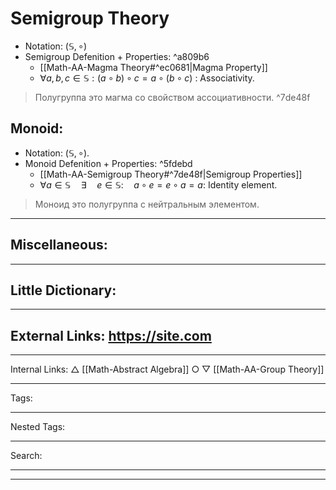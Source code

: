 # Semigroup Theory
- Notation: $(\mathbb{S}, \circ)$
- Semigroup Defenition + Properties: ^a809b6
	- [[Math-AA-Magma Theory#^ec0681|Magma Property]]
	- $\forall a, b, c \in \mathbb{S}: (a \circ b) \circ c = a \circ (b \circ c)$ : Associativity.

> Полугруппа это магма со свойством ассоциативности. ^7de48f
## Monoid:
- Notation: $(\mathbb{S}, \circ)$.
- Monoid Defenition + Properties: ^5fdebd
	- [[Math-AA-Semigroup Theory#^7de48f|Semigroup Properties]]
	- $\forall a \in \mathbb{S} \quad \exists \quad e \in \mathbb{S}: \quad a \circ e = e \circ a = a$: Identity element.

> Моноид это полугруппа с нейтральным элементом.
***
## Miscellaneous:
***
## Little Dictionary:
***
## External Links: https://site.com
***
Internal Links:
$\bigtriangleup$ [[Math-Abstract Algebra]]
$\bigcirc$
$\bigtriangledown$ [[Math-AA-Group Theory]]
***
Tags:
***
Nested Tags:
***
Search:
***
***